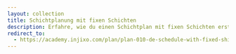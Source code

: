 ```yaml
---
layout: collection
title: Schichtplanung mit fixen Schichten
description: Erfahre, wie du einen Schichtplan mit fixen Schichten erstellst, um Mitarbeiter mit begrenzter Flexibilität zu planen. 
redirect_to:
  - https://academy.injixo.com/plan/plan-010-de-schedule-with-fixed-shifts
---
```

